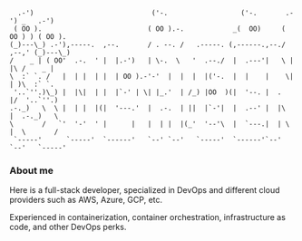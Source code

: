 ```
  .-')                             ('-.                  ('-.       .-') _   .-')
 ( OO ).                          ( OO ).-.            _(  OO)     ( OO ) ) ( OO ).
(_)---\_) .-'),-----.  ,--.       / . --. /   .-----. (,------.,--./ ,--,' (_)---\_)
/    _ | ( OO'  .-.  ' |  |.-')   | \-.  \   '  .--./  |  .---'|   \ |  |\ /    _ |
\  :` `. /   |  | |  | |  | OO ).-'-'  |  |  |  |('-.  |  |    |    \|  | )\  :` `.
 '..`''.)\_) |  |\|  | |  |`-' | \| |_.'  | /_) |OO  )(|  '--. |  .     |/  '..`''.)
.-._)   \  \ |  | |  |(|  '---.'  |  .-.  | ||  |`-'|  |  .--' |  |\    |  .-._)   \
\       /   `'  '-'  ' |      |   |  | |  |(_'  '--'\  |  `---.|  | \   |  \       /
 `-----'      `-----'  `------'   `--' `--'   `-----'  `------'`--'  `--'   `-----'
```

### About me

Here is a full-stack developer, specialized in DevOps and different cloud providers such as AWS, Azure, GCP, etc.

Experienced in containerization, container orchestration, infrastructure as code, and other DevOps perks.
